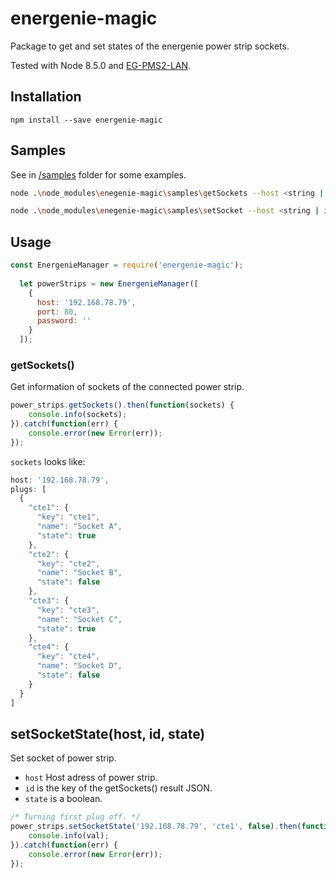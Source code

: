 # energenie-magic
Package to get and set states of the energenie power strip sockets.

Tested with Node 8.5.0 and [EG-PMS2-LAN](https://energenie.com/item.aspx?id=7416).

## Installation
``` 
npm install --save energenie-magic 
```

## Samples
See in [/samples](/samples) folder for some examples.

```bash
node .\node_modules\enegenie-magic\samples\getSockets --host <string | ip-adress/hostname> [--port <number | default: 80> --password <string | default: ''>]

node .\node_modules\enegenie-magic\samples\setSocket --host <string | ip-adress/hostname> [--port <number | default: 80> --password <string | default: ''> --state <bool | default: true>]
```

## Usage

```javascript
const EnergenieManager = require('energenie-magic');
  
  let powerStrips = new EnergenieManager([
    {
      host: '192.168.78.79',
      port: 80,
      password: ''
    }
  ]);
```
### getSockets()
Get information of sockets of the connected power strip.

```javascript
power_strips.getSockets().then(function(sockets) {
    console.info(sockets);
}).catch(function(err) {
    console.error(new Error(err)); 
});
```
`sockets` looks like:
```javascript
host: '192.168.78.79',
plugs: [
  {
    "cte1": {
      "key": "cte1",
      "name": "Socket A",
      "state": true
    },
    "cte2": {
      "key": "cte2",
      "name": "Socket B",
      "state": false
    },
    "cte3": {
      "key": "cte3",
      "name": "Socket C",
      "state": true
    },  
    "cte4": {
      "key": "cte4",
      "name": "Socket D",
      "state": false
    }
  }
]
```

## setSocketState(host, id, state)
Set socket of power strip. 
+ `host` Host adress of power strip.
+ `id` is the key of the getSockets() result JSON.
+ `state` is a boolean. 

```javascript
/* Turning first plug off. */
power_strips.setSocketState('192.168.78.79', 'cte1', false).then(function(val) {
    console.info(val);
}).catch(function(err) {
    console.error(new Error(err));
});
```